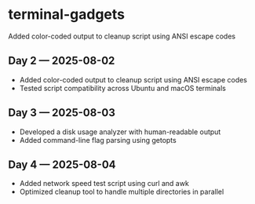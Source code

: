 # terminal-gadgets
Added color-coded output to cleanup script using ANSI escape codes
## Day 2 — 2025-08-02
- Added color-coded output to cleanup script using ANSI escape codes  
- Tested script compatibility across Ubuntu and macOS terminals
## Day 3 — 2025-08-03
- Developed a disk usage analyzer with human-readable output  
- Added command-line flag parsing using getopts
## Day 4 — 2025-08-04
- Added network speed test script using curl and awk  
- Optimized cleanup tool to handle multiple directories in parallel
